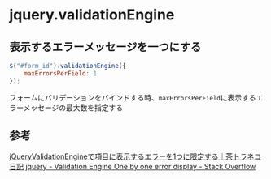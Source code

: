 # jquery.validationEngine 

## 表示するエラーメッセージを一つにする

```js
$("#form_id").validationEngine({
    maxErrorsPerField: 1
});
```

フォームにバリデーションをバインドする時、`maxErrorsPerField`に表示するエラーメッセージの最大数を指定する

## 参考

[jQueryValidationEngineで項目に表示するエラーを1つに限定する｜茶トラネコ日記](https://itneko.com/jquery-validation-engine/)
[jquery \- Validation Engine One by one error display \- Stack Overflow](https://stackoverflow.com/questions/10373981/validation-engine-one-by-one-error-display)